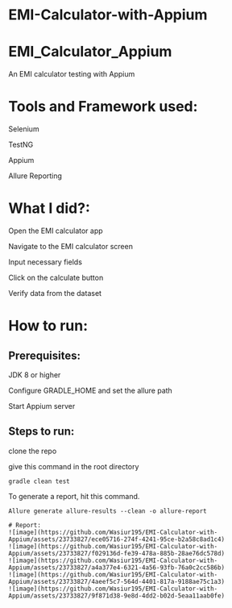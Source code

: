 # EMI-Calculator-with-Appium
# EMI_Calculator_Appium
An EMI calculator testing with Appium 

# Tools and Framework used:

Selenium

TestNG

Appium

Allure Reporting

# What I did?:

Open the EMI calculator app

Navigate to the EMI calculator screen

Input necessary fields

Click on the calculate button

Verify data from the dataset

# How to run:

## Prerequisites:

JDK 8 or higher

Configure GRADLE_HOME and set the allure path

Start Appium server

## Steps to run:

clone the repo

give this command in the root directory 

```
gradle clean test

```

To generate a report, hit this command.

```
Allure generate allure-results --clean -o allure-report

```

```
# Report:
![image](https://github.com/Wasiur195/EMI-Calculator-with-Appium/assets/23733827/ece05716-274f-4241-95ce-b2a58c8ad1c4)
![image](https://github.com/Wasiur195/EMI-Calculator-with-Appium/assets/23733827/f029136d-fe39-478a-885b-28ae76dc578d)
![image](https://github.com/Wasiur195/EMI-Calculator-with-Appium/assets/23733827/a4a377e4-6321-4a56-93fb-76a0c2cc586b)
![image](https://github.com/Wasiur195/EMI-Calculator-with-Appium/assets/23733827/4aeef5c7-564d-4401-817a-9188ae75c1a3)
![image](https://github.com/Wasiur195/EMI-Calculator-with-Appium/assets/23733827/9f871d38-9e8d-4dd2-b02d-5eaa11aab0fe)









```

